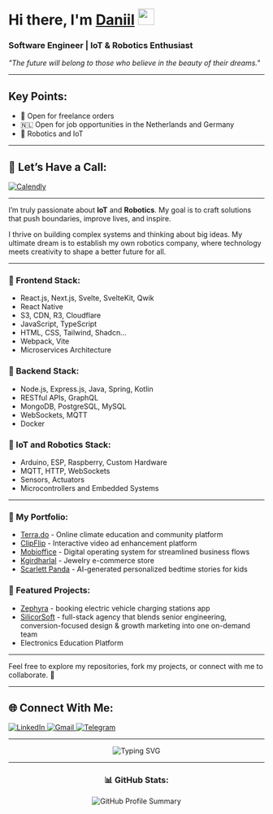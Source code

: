 <h1>Hi there, I'm <a href="https://krasilnikov.info" target="_blank">Daniil</a> 
<img src="https://github.com/blackcater/blackcater/raw/main/images/Hi.gif" height="32"/></h1>
<h3>Software Engineer | IoT & Robotics Enthusiast</h3>

<p>
    <em>"The future will belong to those who believe in the beauty of their dreams."</em>
</p>

---

<h2 align='left'>Key Points:</h2>
<ul>
    <li>🌟 Open for freelance orders</li>
    <li>🇳🇱 Open for job opportunities in the Netherlands and Germany</li>
    <li>🤖 Robotics and IoT</li>
</ul>

---

<h2 align='left'>📅 Let’s Have a Call:</h2>
<a target="_blank" href='https://calendly.com/krasilnikov-orchid/30min'>
<img src="https://img.shields.io/badge/Calendly-%230077B5.svg?style=for-the-badge&logo=calendly&logoColor=white" alt="Calendly">
</a>

---

<p>
    I’m truly passionate about <strong>IoT</strong> and <strong>Robotics</strong>. My goal is to craft solutions that push boundaries, improve lives, and inspire.
</p>

<p>
    I thrive on building complex systems and thinking about big ideas. My ultimate dream is to establish my own robotics company, where technology meets creativity to shape a better future for all.
</p>

---

<h3>🔧 Frontend Stack:</h3>
<ul>
    <li>React.js, Next.js, Svelte, SvelteKit, Qwik</li>
    <li>React Native</li>
    <li>S3, CDN, R3, Cloudflare</li>
    <li>JavaScript, TypeScript</li>
    <li>HTML, CSS, Tailwind, Shadcn...</li>
    <li>Webpack, Vite</li>
    <li>Microservices Architecture</li>
</ul>

<h3>💾 Backend Stack:</h3>
<ul>
    <li>Node.js, Express.js, Java, Spring, Kotlin</li>
    <li>RESTful APIs, GraphQL</li>
    <li>MongoDB, PostgreSQL, MySQL</li>
    <li>WebSockets, MQTT</li>
    <li>Docker</li>
</ul>

<h3>🤖 IoT and Robotics Stack:</h3>
<ul>
    <li>Arduino, ESP, Raspberry, Custom Hardware</li>
    <li>MQTT, HTTP, WebSockets</li>
    <li>Sensors, Actuators</li>
    <li>Microcontrollers and Embedded Systems</li>
</ul>

---

<h3>🌟 My Portfolio:</h3>
<ul>
    <li><a target="_blank" href="https://terra.do">Terra.do</a> - Online climate education and community platform</li>
    <li><a target="_blank" href="https://clipflip.video">ClipFlip</a> - Interactive video ad enhancement platform</li>
    <li><a target="_blank" href="https://mobioffice.io">Mobioffice</a> - Digital operating system for streamlined business flows</li>
    <li><a target="_blank" href="https://kgirdharlal.com">Kgirdharlal</a> - Jewelry e-commerce store</li>
    <li><a target="_blank" href="https://scarlettpanda.com">Scarlett Panda</a> - AI-generated personalized bedtime stories for kids</li>
</ul>

<h3>🚀 Featured Projects:</h3>
<ul>
    <li><a target="_blank" href="https://zephyracharge.vercel.app">Zephyra</a> - booking electric vehicle charging stations app</li>
    <li><a target="_blank" href="https://silicorsoft.com">SilicorSoft</a> - full-stack agency that blends senior engineering, conversion-focused design & growth marketing into one on-demand team</li>
    <li>Electronics Education Platform</li>
</ul>

---

<p>
    Feel free to explore my repositories, fork my projects, or connect with me to collaborate. 🚀
</p>

---

<h2 align='left'>🌐 Connect With Me:</h2>
<p>
    <a target="_blank" href="https://www.linkedin.com/in/daniil-krasilnikov/">
        <img src="https://img.shields.io/badge/LinkedIn-%230077B5.svg?style=for-the-badge&logo=linkedin&logoColor=white" alt="LinkedIn">
    </a>
    <a target="_blank" href="mailto:krasilnikov.orchid@gmail.com?subject=Offer&body=Hi,%20Daniil!%20I%20wanted%20to...">
        <img src="https://img.shields.io/badge/Gmail-D14836?style=for-the-badge&logo=gmail&logoColor=white" alt="Gmail">
    </a>
    <a target="_blank" href="https://web.telegram.org/k/#@d_karas">
        <img src="https://img.shields.io/badge/Telegram-2CA5E0?style=for-the-badge&logo=telegram&logoColor=white" alt="Telegram">
    </a>
</p>

---

<p align="center">
    <img src="https://readme-typing-svg.herokuapp.com?color=%2336BCF7&lines=FullStack+Developer+%7C+IoT+and+Robotics+Enthusiast;Passionate+About+Innovation+and+Automation" alt="Typing SVG">
</p>

---

<h3 align="center">📊 GitHub Stats:</h3>
<p align="center">
    <img src="https://github-profile-summary-cards.vercel.app/api/cards/profile-details?username=dankrasilnikov&theme=nord_dark" alt="GitHub Profile Summary">
</p>

